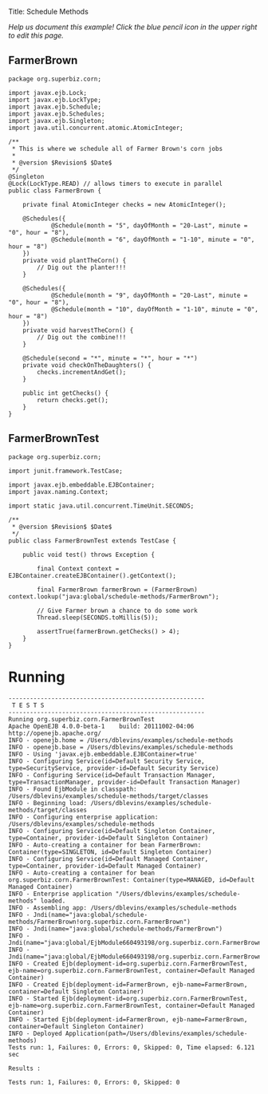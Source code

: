 Title: Schedule Methods

*Help us document this example! Click the blue pencil icon in the upper right to edit this page.*

## FarmerBrown

    package org.superbiz.corn;
    
    import javax.ejb.Lock;
    import javax.ejb.LockType;
    import javax.ejb.Schedule;
    import javax.ejb.Schedules;
    import javax.ejb.Singleton;
    import java.util.concurrent.atomic.AtomicInteger;
    
    /**
     * This is where we schedule all of Farmer Brown's corn jobs
     *
     * @version $Revision$ $Date$
     */
    @Singleton
    @Lock(LockType.READ) // allows timers to execute in parallel
    public class FarmerBrown {
    
        private final AtomicInteger checks = new AtomicInteger();
    
        @Schedules({
                @Schedule(month = "5", dayOfMonth = "20-Last", minute = "0", hour = "8"),
                @Schedule(month = "6", dayOfMonth = "1-10", minute = "0", hour = "8")
        })
        private void plantTheCorn() {
            // Dig out the planter!!!
        }
    
        @Schedules({
                @Schedule(month = "9", dayOfMonth = "20-Last", minute = "0", hour = "8"),
                @Schedule(month = "10", dayOfMonth = "1-10", minute = "0", hour = "8")
        })
        private void harvestTheCorn() {
            // Dig out the combine!!!
        }
    
        @Schedule(second = "*", minute = "*", hour = "*")
        private void checkOnTheDaughters() {
            checks.incrementAndGet();
        }
    
        public int getChecks() {
            return checks.get();
        }
    }

## FarmerBrownTest

    package org.superbiz.corn;
    
    import junit.framework.TestCase;
    
    import javax.ejb.embeddable.EJBContainer;
    import javax.naming.Context;
    
    import static java.util.concurrent.TimeUnit.SECONDS;
    
    /**
     * @version $Revision$ $Date$
     */
    public class FarmerBrownTest extends TestCase {
    
        public void test() throws Exception {
    
            final Context context = EJBContainer.createEJBContainer().getContext();
    
            final FarmerBrown farmerBrown = (FarmerBrown) context.lookup("java:global/schedule-methods/FarmerBrown");
    
            // Give Farmer brown a chance to do some work
            Thread.sleep(SECONDS.toMillis(5));
    
            assertTrue(farmerBrown.getChecks() > 4);
        }
    }

# Running

    
    -------------------------------------------------------
     T E S T S
    -------------------------------------------------------
    Running org.superbiz.corn.FarmerBrownTest
    Apache OpenEJB 4.0.0-beta-1    build: 20111002-04:06
    http://openejb.apache.org/
    INFO - openejb.home = /Users/dblevins/examples/schedule-methods
    INFO - openejb.base = /Users/dblevins/examples/schedule-methods
    INFO - Using 'javax.ejb.embeddable.EJBContainer=true'
    INFO - Configuring Service(id=Default Security Service, type=SecurityService, provider-id=Default Security Service)
    INFO - Configuring Service(id=Default Transaction Manager, type=TransactionManager, provider-id=Default Transaction Manager)
    INFO - Found EjbModule in classpath: /Users/dblevins/examples/schedule-methods/target/classes
    INFO - Beginning load: /Users/dblevins/examples/schedule-methods/target/classes
    INFO - Configuring enterprise application: /Users/dblevins/examples/schedule-methods
    INFO - Configuring Service(id=Default Singleton Container, type=Container, provider-id=Default Singleton Container)
    INFO - Auto-creating a container for bean FarmerBrown: Container(type=SINGLETON, id=Default Singleton Container)
    INFO - Configuring Service(id=Default Managed Container, type=Container, provider-id=Default Managed Container)
    INFO - Auto-creating a container for bean org.superbiz.corn.FarmerBrownTest: Container(type=MANAGED, id=Default Managed Container)
    INFO - Enterprise application "/Users/dblevins/examples/schedule-methods" loaded.
    INFO - Assembling app: /Users/dblevins/examples/schedule-methods
    INFO - Jndi(name="java:global/schedule-methods/FarmerBrown!org.superbiz.corn.FarmerBrown")
    INFO - Jndi(name="java:global/schedule-methods/FarmerBrown")
    INFO - Jndi(name="java:global/EjbModule660493198/org.superbiz.corn.FarmerBrownTest!org.superbiz.corn.FarmerBrownTest")
    INFO - Jndi(name="java:global/EjbModule660493198/org.superbiz.corn.FarmerBrownTest")
    INFO - Created Ejb(deployment-id=org.superbiz.corn.FarmerBrownTest, ejb-name=org.superbiz.corn.FarmerBrownTest, container=Default Managed Container)
    INFO - Created Ejb(deployment-id=FarmerBrown, ejb-name=FarmerBrown, container=Default Singleton Container)
    INFO - Started Ejb(deployment-id=org.superbiz.corn.FarmerBrownTest, ejb-name=org.superbiz.corn.FarmerBrownTest, container=Default Managed Container)
    INFO - Started Ejb(deployment-id=FarmerBrown, ejb-name=FarmerBrown, container=Default Singleton Container)
    INFO - Deployed Application(path=/Users/dblevins/examples/schedule-methods)
    Tests run: 1, Failures: 0, Errors: 0, Skipped: 0, Time elapsed: 6.121 sec
    
    Results :
    
    Tests run: 1, Failures: 0, Errors: 0, Skipped: 0
    
